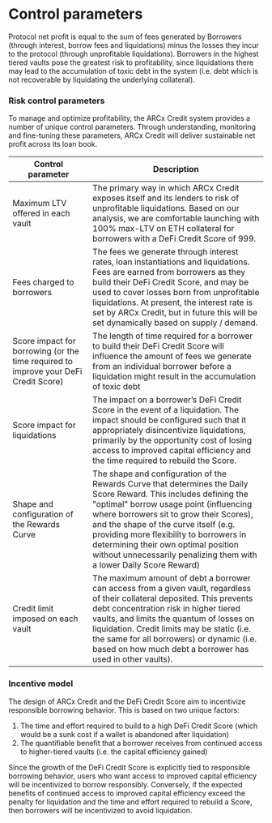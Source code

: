 # Control parameters

Protocol net profit is equal to the sum of fees generated by Borrowers (through interest, borrow fees and liquidations) minus the losses they incur to the protocol (through unprofitable liquidations). Borrowers in the highest tiered vaults pose the greatest risk to profitability, since liquidations there may lead to the accumulation of toxic debt in the system (i.e. debt which is not recoverable by liquidating the underlying collateral).

### Risk control parameters

To manage and optimize profitability, the ARCx Credit system provides a number of unique control parameters. Through understanding, monitoring and fine-tuning these parameters, ARCx Credit will deliver sustainable net profit across its loan book.

| Control parameter                                                                   | Description                                                                                                                                                                                                                                                                                                                                                                                               |
| ----------------------------------------------------------------------------------- | --------------------------------------------------------------------------------------------------------------------------------------------------------------------------------------------------------------------------------------------------------------------------------------------------------------------------------------------------------------------------------------------------------- |
| Maximum LTV offered in each vault                                                   | The primary way in which ARCx Credit exposes itself and its lenders to risk of unprofitable liquidations. Based on our analysis, we are comfortable launching with 100% max-LTV on ETH collateral for borrowers with a DeFi Credit Score of 999.                                                                                                                                                          |
| Fees charged to borrowers                                                           | The fees we generate through interest rates, loan instantiations and liquidations. Fees are earned from borrowers as they build their DeFi Credit Score, and may be used to cover losses born from unprofitable liquidations. At present, the interest rate is set by ARCx Credit, but in future this will be set dynamically based on supply / demand.                                                   |
| Score impact for borrowing (or the time required to improve your DeFi Credit Score) | The length of time required for a borrower to build their DeFi Credit Score will influence the amount of fees we generate from an individual borrower before a liquidation might result in the accumulation of toxic debt                                                                                                                                                                                 |
| Score impact for liquidations                                                       | The impact on a borrower’s DeFi Credit Score in the event of a liquidation. The impact should be configured such that it appropriately disincentivize liquidations, primarily by the opportunity cost of losing access to improved capital efficiency and the time required to rebuild the Score.                                                                                                         |
| Shape and configuration of the Rewards Curve                                        | The shape and configuration of the Rewards Curve that determines the Daily Score Reward. This includes defining the "optimal" borrow usage point (influencing where borrowers sit to grow their Scores), and the shape of the curve itself (e.g. providing more flexibility to borrowers in determining their own optimal position without unnecessarily penalizing them with a lower Daily Score Reward) |
| Credit limit imposed on each vault                                                  | The maximum amount of debt a borrower can access from a given vault, regardless of their collateral deposited. This prevents debt concentration risk in higher tiered vaults, and limits the quantum of losses on liquidation. Credit limits may be static (i.e. the same for all borrowers) or dynamic (i.e. based on how much debt a borrower has used in other vaults).                                |

### Incentive model

The design of ARCx Credit and the DeFi Credit Score aim to incentivize responsible borrowing behavior. This is based on two unique factors:

1. The time and effort required to build to a high DeFi Credit Score (which would be a sunk cost if a wallet is abandoned after liquidation)
2. The quantifiable benefit that a borrower receives from continued access to higher-tiered vaults (i.e. the capital efficiency gained)

Since the growth of the DeFi Credit Score is explicitly tied to responsible borrowing behavior, users who want access to improved capital efficiency will be incentivized to borrow responsibly. Conversely, if the expected benefits of continued access to improved capital efficiency exceed the penalty for liquidation and the time and effort required to rebuild a Score, then borrowers will be incentivized to avoid liquidation.
